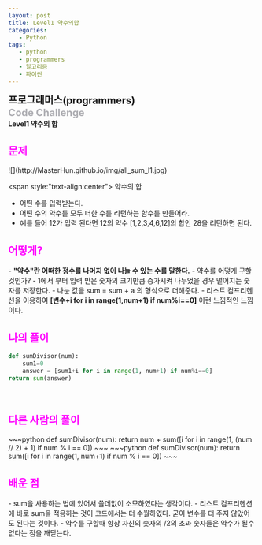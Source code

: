 ```yaml
---
layout: post
title: Level1 약수의합
categories:
   - Python
tags:
   - python
   - programmers
   - 알고리즘
   - 파이썬
---
```

<b style="font-size:20px" url="https://programmers.co.kr">프로그래머스(programmers)</b><br>
<b style="font-size:20px; color:#71717991;">Code Challenge </b><br>
<b>Level1 약수의 합</b>

<h2 style="color:#FF00FF">문제</h2>
![](http://MasterHun.github.io/img/all_sum_l1.jpg)


<span style:"text-align:center">
약수의 합<br>
- 어떤 수를 입력받는다.<br>
- 어떤 수의 약수를 모두 더한 수를 리턴하는 함수를 만들어라.<br>
- 예를 들어 12가 입력 된다면 12의 약수 [1,2,3,4,6,12]의 합인 28을 리턴하면 된다.<br>
</span>

<h2 style="color:#FF00FF">어떻게?</h2>
- <b>"약수"란 어떠한 정수를 나머지 없이 나눌 수 있는 수를 말한다.</b>
- 약수를 어떻게 구할 것인가? 
	- 1에서 부터 입력 받은 숫자의 크기만큼 증가시켜 나누었을 경우 떨어지는 숫자를 저장한다.
    - 나눈 값을 sum = sum + a 의 형식으로 더해준다.
- 리스트 컴프리헨션을 이용하여 <b>[변수+i for i in range(1,num+1) if num%i==0]</b> 이런 느낌적인 느낌이다.
<br>
<h2 style="color:#FF00FF">나의 풀이</h2>

~~~python
def sumDivisor(num):
    sum1=0
    answer = [sum1+i for i in range(1, num+1) if num%i==0]
return sum(answer)
~~~
<br>

<h2 style="color:#FF00FF">다른 사람의 풀이</h2>
~~~python
def sumDivisor(num):
    return num + sum([i for i in range(1, (num // 2) + 1) if num % i == 0])
~~~
~~~python
def sumDivisor(num):
    return sum([i for i in range(1, num+1) if num % i == 0])
~~~
<br>

<h2 style="color:#FF00FF">배운 점</h2>
- sum을 사용하는 법에 있어서 쓸데없이 소모하였다는 생각이다.
- 리스트 컴프리헨션에 바로 sum을 적용하는 것이 코드에서는 더 수월하였다. 굳이 변수를 더 주지 않았어도 된다는 것이다.
- 약수를 구할때 항상 자신의 숫자의 /2의 초과 숫자들은 약수가 될수 없다는 점을 깨닫는다.
